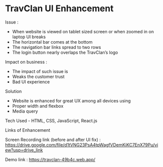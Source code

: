 # TravClan UI Enhancement

Issue :
- When website is viewed on tablet sized screen or when zoomed in on laptop UI breaks
- The horizontal bar comes at the bottom
- The navigation bar links spread to two rows
- The login button nearly overlaps the TravClan’s logo

Impact on business :
- The impact of such issue is
- Weaks the customer trust 
- Bad UI experience

Solution
- Website is enhanced for great UX among all devices using 
- Proper width and flexbox
- Media query

Tech Used - HTML, CSS, JavaScript, React.js


Links of Enhancement

Screen Recording link (before and after UI fix) : https://drive.google.com/file/d1tVNG23PsA4tpWagfVDemKiKC7EnX79Pu/view?usp=drive_link

Demo link :	https://travclan-49b4c.web.app/
